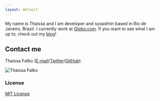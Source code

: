 ```yaml
---
layout: default
---
```


My name is Thaissa and I am developer and sysadmin based in Rio de Janeiro, Brazil. I currently work at [Globo.com](https://www.globo.com).
If you want to see what I am up to, check out my [blog](http://blog.thaissa.eng.br)!

## Contact me

Thaissa Falbo ([E-mail](mailto:me@thaissa.me)/[Twitter](http://twitter.com/t_falbolous)/[GitHub](http://github.com/tfalbo)).

![Thaissa Falbo](https://www.gravatar.com/avatar/55e3ba6c5f5de9bb717940bf403135f9.jpg?s=200)




### License

[MIT License](http://chibicode.mit-license.org/)
